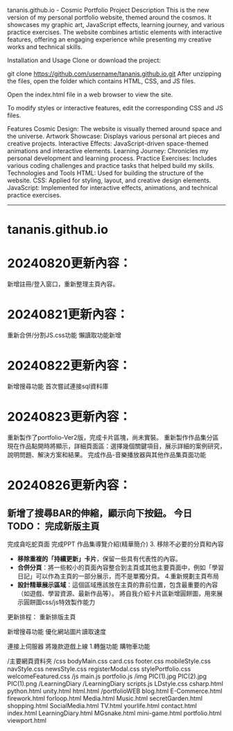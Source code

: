 tananis.github.io - Cosmic Portfolio
Project Description
This is the new version of my personal portfolio website, themed around the cosmos. It showcases my graphic art, JavaScript effects, learning journey, and various practice exercises. The website combines artistic elements with interactive features, offering an engaging experience while presenting my creative works and technical skills.

Installation and Usage
Clone or download the project:

git clone https://github.com/username/tananis.github.io.git
After unzipping the files, open the folder which contains HTML, CSS, and JS files.

Open the index.html file in a web browser to view the site.

To modify styles or interactive features, edit the corresponding CSS and JS files.

Features
Cosmic Design: The website is visually themed around space and the universe.
Artwork Showcase: Displays various personal art pieces and creative projects.
Interactive Effects: JavaScript-driven space-themed animations and interactive elements.
Learning Journey: Chronicles my personal development and learning process.
Practice Exercises: Includes various coding challenges and practice tasks that helped build my skills.
Technologies and Tools
HTML: Used for building the structure of the website.
CSS: Applied for styling, layout, and creative design elements.
JavaScript: Implemented for interactive effects, animations, and technical practice exercises.



--------------------------------------------
# tananis.github.io

# 20240820更新內容：
新增註冊/登入窗口，重新整理主頁內容。

# 20240821更新內容：
重新合併/分割JS.css功能
懶讀取功能新增
# 20240822更新內容：
新增搜尋功能
首次嘗試連接sql資料庫

# 20240823更新內容：
重新製作了portfolio-Ver2版，完成卡片區塊，尚未實裝。
重新製作作品集分區
現在作品點開時將顯示，詳細頁面區：選擇幾個關鍵項目，展示詳細的案例研究，說明問題、解決方案和結果。
完成作品-音樂播放器與其他作品集頁面功能


# 20240826更新內容：
新增了搜尋BAR的伸縮，顯示向下按鈕。
今日TODO：
完成新版主頁
 -
完成貪吃蛇頁面
完成PPT
作品集導覽介紹(精華簡介)
3. 移除不必要的分頁和內容
- **移除重複的「持續更新」卡片**，保留一些具有代表性的內容。
- **合併分頁**：將一些較小的頁面內容整合到主頁或其他主要頁面中，例如「學習日記」可以作為主頁的一部分展示，而不是單獨分頁。
4.重新規劃主頁布局
- **設計精華展示區域**：這個區域應該放在主頁的靠前位置，包含最重要的內容（如遊戲、學習資源、最新作品等）。
  將自我介紹卡片區新增圓餅圖，用來展示圓餅圖css/js特效製作能力


更新排程：
重新排版主頁

新增搜尋功能
優化網站圖片讀取速度

連接上伺服器
將幾款遊戲上線
1.轉盤功能
購物車功能


/主要網頁資料夾
  /css
    bodyMain.css
    card.css
    footer.css
    mobileStyle.css
    navStyle.css
    newsStyle.css
    registerModal.css
    stylePortfolio.css
    welcomeFeatured.css
  /js
    main.js
    portfolio.js
  /img
    PIC(1).jpg
    PIC(2).jpg
    PIC(1).png
  /LearningDiary
    /LearningDiary
      scripts.js
      LDstyle.css
    csharp.html
    python.html
    unity.html
    html.html
  /portfolioWEB
    blog.html
    E-Commerce.html
    firework.html
    forloop.html
    Media.html
    Music.html
    secretGarden.html
    shopping.html
    SocialMedia.html
    TV.html
    yourlife.html
  contact.html
  index.html
  LearningDiary.html
  MGsnake.html
  mini-game.html
  portfolio.html
  viewport.html
